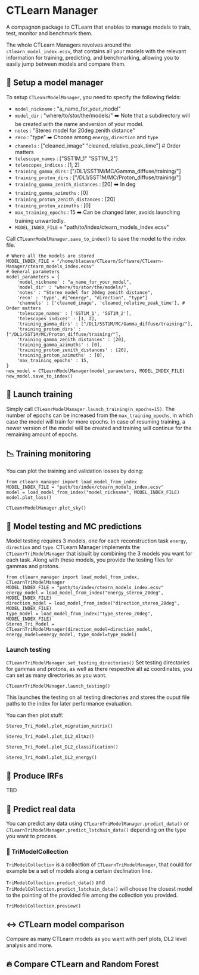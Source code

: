 # CTLearn Manager

A compagnon package to CTLearn that enables to manage models to train, test, monitor and benchmark them.

The whole CTLearn Managers revolves around the `ctlearn_model_index.ecsv`, that contains all your models with the relevant information for training, predicting, and benchmarking, allowing you to easily jump between models and compare them.

## 🧠 Setup a model manager

To setup `CTLeanrModelManager`, you need to specify the following fields:
- `model_nickname` : "a_name_for_your_model"
- `model_dir` : "where/to/stor/the/models/" ➡️ Note that a subdirectory will be created with the name andversion of your model.
- `notes` : "Stereo model for 20deg zenith distance"
- `reco` : "type" ➡️ Choose among `energy`, `direction` and `type`
- `channels` : ["cleaned_image" "cleaned_relative_peak_time"] # Order matters
- `telescope_names` : ["SST1M_1" "SST1M_2"]
- `telescopes_indices` : [1, 2]
- `training_gamma_dirs` : ["/DL1/SST1M/MC/Gamma_diffuse/training/"]
- `training_proton_dirs` : ["/DL1/SST1M/MC/Proton_diffuse/training/"]
- `training_gamma_zenith_distances` : [20] ➡️ In deg
- `training_gamma_azimuths` : [0]
- `training_proton_zenith_distances` : [20]
- `training_proton_azimuths` : [0]
- `max_training_epochs` : 15 ➡️ Can be changed later, avoids launching training unwantedly.
- `MODEL_INDEX_FILE` = "path/to/index/ctearn_models_index.ecsv"

Call `CTLeanrModelManager.save_to_index()` to save the model to the index file.

```
# Where all the models are stored
MODEL_INDEX_FILE = "/home/blacave/CTLearn/Software/CTLearn-Manager/ctearn_models_index.ecsv"
# General parameters
model_parameters = {
    'model_nickname' : "a_name_for_your_model",
    'model_dir' : "where/to/stor/the/models/",
    'notes' : "Stereo model for 20deg zenith distance",
    'reco' : 'type', #["energy", "direction", "type"]
    'channels' : ['cleaned_image', 'cleaned_relative_peak_time'], # Order matters
    'telescope_names' : ['SST1M_1', 'SST1M_2'],
    'telescopes_indices' : [1, 2],
    'training_gamma_dirs' : ["/DL1/SST1M/MC/Gamma_diffuse/training/"],
    'training_proton_dirs' : ["/DL1/SST1M/MC/Proton_diffuse/training/"],
    'training_gamma_zenith_distances' : [20],
    'training_gamma_azimuths' : [0],
    'training_proton_zenith_distances' : [20],
    'training_proton_azimuths' : [0],
    'max_training_epochs' : 15, 
}
new_model = CTLearnModelManager(model_parameters, MODEL_INDEX_FILE)
new_model.save_to_index()
```

## 🚀 Launch training

Simply call `CTLeanrModelManager.launch_training(n_epochs=15)`.
The number of epochs can be increased from the `max_training_epochs`, in which case the model will train for more epochs.
In case of resuming training, a newer version of the model will be created and training will continue for the remaining amount of epochs.

## 📉 Training monitoring

You can plot the training and validation losses by doing:

```
from ctlearn_manager import load_model_from_index
MODEL_INDEX_FILE = "path/to/index/ctearn_models_index.ecsv"
model = load_model_from_index("model_nickname", MODEL_INDEX_FILE)
model.plot_loss()
```
`CTLeanrModelManager.plot_sky()`

## 🧪 Model testing and MC predictions

Model testing requires 3 models, one for each reconstruction task `energy`, `direction` and `type`.
CTLearn Manager implements the `CTLeanrTriModelManager` that isbuilt by combining the 3 models you want for each task.
Along with these models, you provide the testing files for gammas and protons.

```
from ctlearn_manager import load_model_from_index, CTLearnTriModelManager
MODEL_INDEX_FILE = "path/to/index/ctearn_models_index.ecsv"
energy_model = load_model_from_index("energy_stereo_20deg", MODEL_INDEX_FILE)
direction_model = load_model_from_index("direction_stereo_20deg", MODEL_INDEX_FILE)
type_model = load_model_from_index("type_stereo_20deg", MODEL_INDEX_FILE)
Stereo_Tri_Model = CTLearnTriModelManager(direction_model=direction_model, energy_model=energy_model, type_model=type_model)
```

### Launch testing
`CTLeanrTriModelManager.set_testing_directories()`
Set testing directories for gammas and protons, as well as there respective alt az coordinates, you can set as many directories as you want.

`CTLeanrTriModelManager.launch_testing()`

This launches the testing on all testing directories and stores the ouput file paths to the index for later performance evaluation.

You can then plot stuff:

`Stereo_Tri_Model.plot_migration_matrix()`

`Stereo_Tri_Model.plot_DL2_AltAz()`

`Stereo_Tri_Model.plot_DL2_classification()`

`Stereo_Tri_Model.plot_DL2_energy()`

## 🔭 Produce IRFs

TBD

## 🧾 Predict real data

You can predict any data using `CTLearnTriModelManager.predict_data()` or `CTLearnTriModelManager.predict_lstchain_data()` depending on the type you want to process.

### 📡 TriModelCollection
`TriModelCollection` is a collection of `CTLearnTriModelManager`, that could for example be a set of models along a certain declination line.

`TriModelCollection.predict_data()` and `TriModelCollection.predict_lstchain_data()` will choose the closest model to the pointing of the provided file among the collection you provided.

`TriModelCollection.preview()`

## ↔️ CTLearn model comparison

Compare as many CTLearn models as you want with perf plots, DL2 level analysis and more.

## 🔥 Compare CTLearn and Random Forest